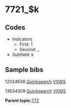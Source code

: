 # 7721\_$k

## Codes

-   Indicators
    -   First: 1
    -   Second: \_
-   Subfield: k

## Sample bibs

12024638 [Quicksearch](https://search.library.yale.edu/catalog/12024638) [VXWS](http://prodorbis.library.yale.edu:7014/vxws/GetHoldingsService?bibId=12024638)

13634309 [Quicksearch](https://search.library.yale.edu/catalog/13634309) [VXWS](http://prodorbis.library.yale.edu:7014/vxws/GetHoldingsService?bibId=13634309)

**Parent topic:**[772](../../tags/772/772.md)

